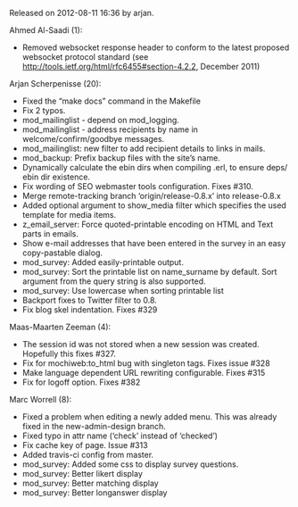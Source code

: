 Released on 2012-08-11 16:36 by arjan.

Ahmed Al-Saadi (1):

*   Removed websocket response header to conform to the latest proposed websocket protocol standard (see <http://tools.ietf.org/html/rfc6455#section-4.2.2>, December 2011)

Arjan Scherpenisse (20):

*   Fixed the “make docs” command in the Makefile
*   Fix 2 typos.
*   mod\_mailinglist - depend on mod\_logging.
*   mod\_mailinglist - address recipients by name in welcome/confirm/goodbye messages.
*   mod\_mailinglist: new filter to add recipient details to links in mails.
*   mod\_backup: Prefix backup files with the site’s name.
*   Dynamically calculate the ebin dirs when compiling .erl, to ensure deps/ ebin dir existence.
*   Fix wording of SEO webmaster tools configuration. Fixes #310.
*   Merge remote-tracking branch ‘origin/release-0.8.x’ into release-0.8.x
*   Added optional argument to show\_media filter which specifies the used template for media items.
*   z\_email\_server: Force quoted-printable encoding on HTML and Text parts in emails.
*   Show e-mail addresses that have been entered in the survey in an easy copy-pastable dialog.
*   mod\_survey: Added easily-printable output.
*   mod\_survey: Sort the printable list on name\_surname by default. Sort argument from the query string is also supported.
*   mod\_survey: Use lowercase when sorting printable list
*   Backport fixes to Twitter filter to 0.8.
*   Fix blog skel indentation. Fixes #329

Maas-Maarten Zeeman (4):

*   The session id was not stored when a new session was created. Hopefully this fixes #327.
*   Fix for mochiweb:to\_html bug with singleton tags. Fixes issue #328
*   Make language dependent URL rewriting configurable. Fixes #315
*   Fix for logoff option. Fixes #382

Marc Worrell (8):

*   Fixed a problem when editing a newly added menu. This was already fixed in the new-admin-design branch.
*   Fixed typo in attr name (‘check’ instead of ‘checked’)
*   Fix cache key of page. Issue #313
*   Added travis-ci config from master.
*   mod\_survey: Added some css to display survey questions.
*   mod\_survey: Better likert display
*   mod\_survey: Better matching display
*   mod\_survey: Better longanswer display
